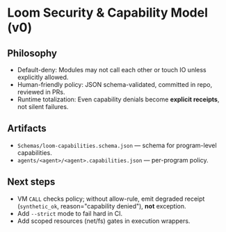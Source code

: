 # Loom Security & Capability Model (v0)

## Philosophy

- Default-deny: Modules may not call each other or touch IO unless explicitly allowed.
- Human-friendly policy: JSON schema-validated, committed in repo, reviewed in PRs.
- Runtime totalization: Even capability denials become **explicit receipts**, not silent failures.

## Artifacts

- `Schemas/loom-capabilities.schema.json` — schema for program-level capabilities.
- `agents/<agent>/<agent>.capabilities.json` — per-program policy.

## Next steps

- VM `CALL` checks policy; without allow-rule, emit degraded receipt (`synthetic_ok`, reason="capability denied"), **not** exception.
- Add `--strict` mode to fail hard in CI.
- Add scoped resources (net/fs) gates in execution wrappers.
